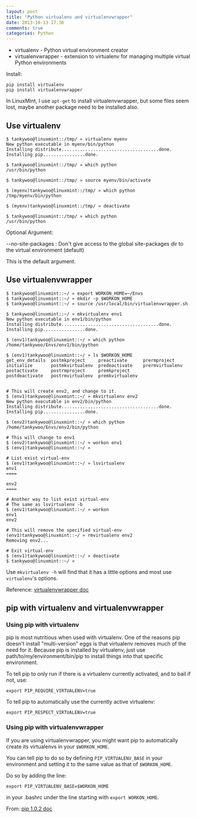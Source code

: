 ```yaml
---
layout: post
title: "Python virtualenv and virtualenvwrapper"
date: 2013-10-13 17:36
comments: true
categories: Python
---
```


* virtualenv - Python virtual environment creator
* virtualenvwrapper - extension to virtualenv for managing multiple virtual Python environments

<!-- more -->

Install:

	pip install virtualenv
	pip install virtualenvwrapper

In LinuxMint, I use `apt-get` to install virtualenvwrapper, but some files seem lost, maybe another package need to be installed also.


## Use virtualenv ##

	$ tankywoo@linuxmint::/tmp/ » virtualenv myenv
	New python executable in myenv/bin/python
	Installing distribute.....................................done.
	Installing pip................done.
	
	$ tankywoo@linuxmint::/tmp/ » which python
	/usr/bin/python
	
	$ tankywoo@linuxmint::/tmp/ » source myenv/bin/activate
	
	$ (myenv)tankywoo@linuxmint::/tmp/ » which python
	/tmp/myenv/bin/python

	$ (myenv)tankywoo@linuxmint::/tmp/ » deactivate 

	$ tankywoo@linuxmint::/tmp/ » which python
	/usr/bin/python

Optional Argument:

--no-site-packages : Don't give access to the global site-packages dir to the virtual environment (default)

This is the default argument.

## Use virtualenvwrapper ##

	$ tankywoo@linuxmint::~/ » export WORKON_HOME=~/Envs
	$ tankywoo@linuxmint::~/ » mkdir -p $WORKON_HOME
	$ tankywoo@linuxmint::~/ » source /usr/local/bin/virtualenvwrapper.sh

	$ tankywoo@linuxmint::~/ » mkvirtualenv env1
	New python executable in env1/bin/python
	Installing distribute.....................................done.
	Installing pip................done.

	$ (env1)tankywoo@linuxmint::~/ » which python
	/home/tankywoo/Envs/env1/bin/python

	$ (env1)tankywoo@linuxmint::~/ » ls $WORKON_HOME
	get_env_details  postmkproject     preactivate      prermproject
	initialize       postmkvirtualenv  predeactivate    prermvirtualenv
	postactivate     postrmproject     premkproject
	postdeactivate   postrmvirtualenv  premkvirtualenv


	# This will create env2, and change to it.
	$ (env1)tankywoo@linuxmint::~/ » mkvirtualenv env2
	New python executable in env2/bin/python
	Installing distribute.....................................done.
	Installing pip................done.

	$ (env2)tankywoo@linuxmint::~/ » which python
	/home/tankywoo/Envs/env2/bin/python

	# This will change to env1
	$ (env2)tankywoo@linuxmint::~/ » workon env1
	$ (env1)tankywoo@linuxmint::~/ » 

	# List exist virtual-env
	$ (env1)tankywoo@linuxmint::~/ » lsvirtualenv
	env1
	====

	env2
	====

	# Another way to list exist virtual-env
	# The same as lsvirtualenv -b
	$ (env1)tankywoo@linuxmint::~/ » workon
	env1
	env2

	# This will remove the specified virtual-env
	(env1)tankywoo@linuxmint::~/ » rmvirtualenv env2 
	Removing env2...

	# Exit virtual-env
	$ (env1)tankywoo@linuxmint::~/ » deactivate
	$ tankywoo@linuxmint::~/ »

Use `mkvirtualenv -h` will find that it has a little options and most use `virtualenv`'s options.

Reference: [virtualenvwrapper doc](http://virtualenvwrapper.readthedocs.org/en/latest/)

## pip with virtualenv and virtualenvwrapper #

### Using pip with virtualenv ###

pip is most nutritious when used with virtualenv. One of the reasons pip doesn't install "multi-version" eggs is that virtualenv removes much of the need for it. Because pip is installed by virtualenv, just use path/to/my/environment/bin/pip to install things into that specific environment.

To tell pip to only run if there is a virtualenv currently activated, and to bail if not, use:

	export PIP_REQUIRE_VIRTUALENV=true

To tell pip to automatically use the currently active virtualenv:

	export PIP_RESPECT_VIRTUALENV=true

### Using pip with virtualenvwrapper ###

If you are using virtualenvwrapper, you might want pip to automatically create its virtualenvs in your `$WORKON_HOME`.

You can tell pip to do so by defining `PIP_VIRTUALENV_BASE` in your environment and setting it to the same value as that of `$WORKON_HOME`.

Do so by adding the line:

	export PIP_VIRTUALENV_BASE=$WORKON_HOME

in your .bashrc under the line starting with `export WORKON_HOME`.

From: [pip 1.0.2 doc](https://pypi.python.org/pypi/pip/1.0.2)


